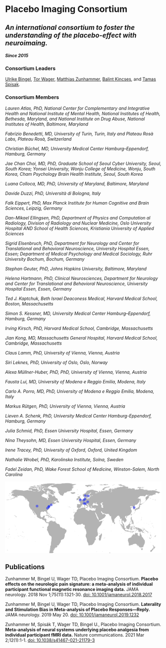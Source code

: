 # Placebo Imaging Consortium

## *An international consortium to foster the understanding of the placebo-effect with neuroimaing.*
#### *Since 2015*

### Consortium Leaders
[Ulrike Bingel](https://www.uk-essen.de/clinical_neurosciences_bingel), [Tor Wager](https://pbs.dartmouth.edu/people/tor-wager), [Matthias Zunhammer](https://www.uk-essen.de/clinical_neurosciences_bingel/), [Balint Kincses](https://www.bingellab.de/), and [Tamas Spisak](https://pni-lab.github.io).

### Consortium Members
*Lauren Atlas, PhD, National Center for Complementary and Integrative Health and National Institute of Mental Health, National Institutes of Health, Bethesda, Maryland, and National Institute on Drug Abuse, National Institutes of Health, Baltimore, Maryland*

*Fabrizio Benedetti, MD, University of Turin, Turin, Italy and Plateau Rosà Labs, Plateau Rosà, Switzerland*

*Christian Büchel, MD, University Medical Center Hamburg–Eppendorf, Hamburg, Germany*

*Jae Chan Choi, MD, PhD, Graduate School of Seoul Cyber University, Seoul, South Korea; Yonsei University, Wonju College of Medicine, Wonju, South Korea, Cham Psychology Brain Health Institute, Seoul, South Korea*

*Luana Colloca, MD, PhD, University of Maryland, Baltimore, Maryland*

*Davide Duzzi, PhD, Università di Bologna, Italy*

*Falk Eippert, PhD, Max Planck Institute for Human Cognitive and Brain Sciences, Leipzig, Germany*

*Dan-Mikael Ellingsen, PhD, Department of Physics and Computation al Radiology, Division of Radiology and Nuclear Medicine, Oslo University Hospital AND School of Health Sciences, Kristiania University of Applied Sciences*

*Sigrid Elsenbruch, PhD, Department for Neurology and Center for Translational and Behavioral Neuroscience, University Hospital Essen, Essen; Department of Medical Psychology and Medical Sociology, Ruhr University Bochum, Bochum, Germany*

*Stephan Geuter, PhD, Johns Hopkins University, Baltimore, Maryland*

*Helena Hartmann, PhD, Clinical Neurosciences, Department for Neurology and Center for Translational and Behavioral Neuroscience, University Hospital Essen, Essen, Germany*

*Ted J. Kaptchuk, Beth Israel Deaconess Medical, Harvard Medical School, Boston, Massachusetts*

*Simon S. Kessner, MD, University Medical Center Hamburg–Eppendorf, Hamburg, Germany*

*Irving Kirsch, PhD, Harvard Medical School, Cambridge, Massachusetts*

*Jian Kong, MD, Massachusetts General Hospital, Harvard Medical School, Cambridge, Massachusetts*

*Claus Lamm, PhD, University of Vienna, Vienna, Austria*

*Siri Leknes, PhD, University of Oslo, Oslo, Norway*

*Alexa Müllner-Huber, PhD, PhD, University of Vienna, Vienna, Austria*

*Fausta Lui, MD, University of Modena e Reggio Emilia, Modena, Italy*

*Carlo A. Porro, MD, PhD, University of Modena e Reggio Emilia, Modena, Italy*

*Markus Rütgen, PhD, University of Vienna, Vienna, Austria*

*Lieven A. Schenk, PhD, University Medical Center Hamburg-Eppendorf, Hamburg, Germany*

*Julia Schmid, PhD, Essen University Hospital, Essen, Germany*

*Nina Theysohn, MD, Essen University Hospital, Essen, Germany*

*Irene Tracey, PhD, University of Oxford, Oxford, United Kingdom*

*Nathalie Wrobel, PhD, Karolinska Institute, Solna, Sweden*

*Fadel Zeidan, PhD, Wake Forest School of Medicine, Winston-Salem, North Carolina*

![map](fig/PastedGraphic-3.png)

## Publications
Zunhammer M, Bingel U, Wager TD, Placebo Imaging Consortium. **Placebo effects on the neurologic pain signature: a meta-analysis of individual participant functional magnetic resonance imaging data.** JAMA neurology. 2018 Nov 1;75(11):1321-30. [doi: 10.1001/jamaneurol.2018.2017](https://doi.org/10.1001/jamaneurol.2018.2017)

Zunhammer M, Bingel U, Wager TD, Placebo Imaging Consortium. **Laterality and Stimulation Bias in Meta-analysis of Placebo Responses—Reply.** JAMA neurology. 2019 May 20. [doi: 10.1001/jamaneurol.2019.1232](https://doi.org/10.1001/jamaneurol.2019.1232)

Zunhammer M, Spisák T, Wager TD, Bingel U., Placebo Imaging Consortium.  **Meta-analysis of neural systems underlying placebo analgesia from individual participant fMRI data.** Nature communications. 2021 Mar 2;12(1):1-1. [doi: 10.1038/s41467-021-21179-3](https://doi.org/10.1038/s41467-021-21179-3)
